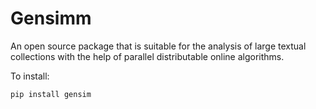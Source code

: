 # Gensimm

An open source package that is suitable for the analysis of large textual collections with the help of parallel distributable online algorithms.

To install:

`pip install gensim`
